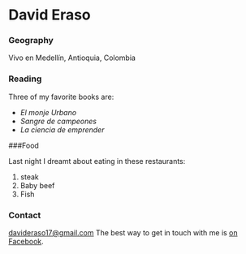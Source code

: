 # David Eraso

### Geography

Vivo en Medellín, Antioquia, Colombia

### Reading

Three of my favorite books are:

- *El monje Urbano*
- *Sangre de campeones*
- *La ciencia de emprender*

###Food

Last night I dreamt about eating in these restaurants:

1. steak
2. Baby beef
3. Fish

### Contact

davideraso17@gmail.com
The best way to get in touch with me is [on Facebook](https://www.facebook.com/david.eraso17).
